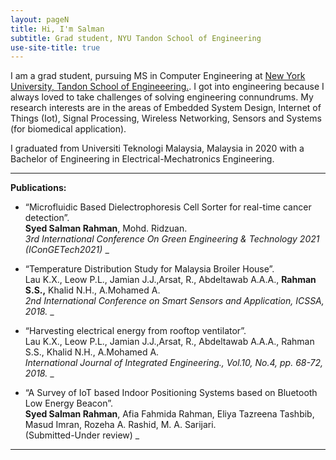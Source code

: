 ```yaml
---
layout: pageN
title: Hi, I'm Salman
subtitle: Grad student, NYU Tandon School of Engineering
use-site-title: true
---
```



I am a grad student, pursuing MS in Computer Engineering at [New York University, Tandon School of Engineeering.](https://engineering.nyu.edu/). 
I got into engineering because I always loved to take challenges of solving engineering connundrums. My research interests are in the areas of Embedded System Design, Internet of Things (Iot), Signal Processing, Wireless Networking, Sensors and Systems (for biomedical application).  

I graduated from Universiti Teknologi Malaysia, Malaysia in 2020 with a Bachelor of Engineering in Electrical-Mechatronics Engineering.  

* * *

**Publications:**  


* “Microfluidic Based Dielectrophoresis Cell Sorter for real-time cancer detection”.  
**Syed Salman Rahman**, Mohd. Ridzuan.  
_3rd International Conference On Green Engineering & Technology 2021 (IConGETech2021)_
\_ 


* “Temperature Distribution Study for Malaysia Broiler House”.  
Lau K.X., Leow P.L., Jamian J.J.,Arsat, R., Abdeltawab A.A.A., **Rahman S.S.,** Khalid N.H., A.Mohamed A.  
_2nd International Conference on Smart Sensors and Application, ICSSA, 2018._
\_  

* “Harvesting electrical energy from rooftop ventilator”.  
Lau K.X., Leow P.L., Jamian J.J.,Arsat, R., Abdeltawab A.A.A., Rahman S.S., Khalid N.H., A.Mohamed A.  
_International Journal of Integrated Engineering., Vol.10, No.4, pp. 68-72, 2018._
\_  

* “A Survey of IoT based Indoor Positioning Systems based on Bluetooth Low Energy Beacon”.  
**Syed Salman Rahman**, Afia Fahmida Rahman, Eliya Tazreena Tashbib, Masud Imran, Rozeha A. Rashid, M. A. Sarijari.  
(Submitted-Under review)
\_  

* * *

